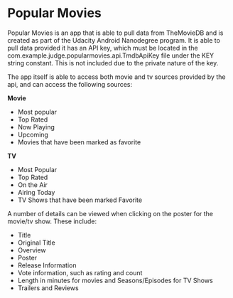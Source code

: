 Popular Movies
==============

Popular Movies is an app that is able to pull data from TheMovieDB and is
created as part of the Udacity Android Nanodegree program. It is able to pull
data provided it has an API key, which must be located in the
com.example.judge.popularmovies.api.TmdbApiKey file under the KEY string
constant. This is not included due to the private nature of the key.

The app itself is able to access both movie and tv sources provided by the api,
and can access the following sources:

**Movie**
* Most popular
* Top Rated
* Now Playing
* Upcoming
* Movies that have been marked as favorite

**TV**
* Most Popular
* Top Rated
* On the Air
* Airing Today
* TV Shows that have been marked Favorite

A number of details can be viewed when clicking on the poster for the movie/tv
show. These include:

* Title
* Original Title
* Overview
* Poster
* Release Information
* Vote information, such as rating and count
* Length in minutes for movies and Seasons/Episodes for TV Shows
* Trailers and Reviews
